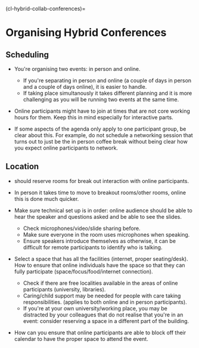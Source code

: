 (cl-hybrid-collab-conferences)=
# Organising Hybrid Conferences

## Scheduling

- You're organising two events: in person and online. 
    - If you're separating in person and online (a couple of days in person and a couple of days online), it is easier to handle.
    - If taking place simultanously it takes different planning and it is more challenging as you will be running two events at the same time. 

- Online participants might have to join at times that are not core working hours for them. Keep this in mind especially for interactive parts.
- If some aspects of the agenda only apply to one participant group, be clear about this. For example, do not schedule a networking session that turns out to just be the in person coffee break without being clear how you expect online participants to network. 

## Location

- should reserve rooms for break out interaction with online participants.
- In person it takes time to move to breakout rooms/other rooms, online this is done much quicker.
- Make sure technical set up is in order: online audience should be able to hear the speaker and questions asked and be able to see the slides. 
    - Check microphones/video/slide sharing before.
    - Make sure everyone in the room uses microphones when speaking.
    - Ensure speakers introduce themselves as otherwise, it can be difficult for remote participants to identify who is talking.
- Select a space that has all the facilities (internet, proper seating/desk). How to ensure that online individuals have the space so that they can fully participate (space/focus/food/internet connection).
    - Check if there are free localities available in the areas of online participants (university, libraries).
    - Caring/child support may be needed for people with care taking responsibilities. (applies to both online and in person participants).
    - If you're at your own university/working place, you may be distracted by your colleagues that do not realise that you're in an event: consider reserving a space in a different part of the building. 
    
- How can you ensure that online participants are able to block off their calendar to have the proper space to attend the event.
